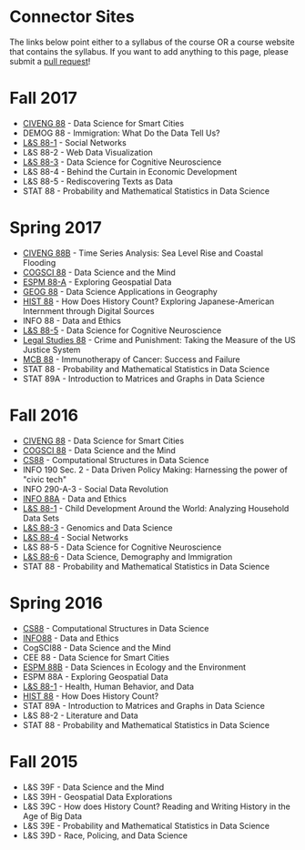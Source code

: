 # Connector Sites

The links below point either to a syllabus of the course OR a course website that contains the syllabus. If you want to add anything to this page, please submit a [pull request](https://github.com/gunjanbaid/connector-sites/pulls)!

# Fall 2017
* [CIVENG 88](http://www.miladmemarzadeh.com/ce88.html) - Data Science for Smart Cities
* DEMOG 88 - Immigration: What Do the Data Tell Us?
* [L&S 88-1](http://dennisfeehan.org/teaching/2017fa_ls88.html) - Social Networks
* L&S 88-2 - Web Data Visualization 
* [L&S 88-3](http://data8.org/cogneuro-connector/Fa17/) - Data Science for Cognitive Neuroscience
* L&S 88-4 - Behind the Curtain in Economic Development
* L&S 88-5 - Rediscovering Texts as Data
* STAT 88 - Probability and Mathematical Statistics in Data Science

# Spring 2017
* [CIVENG 88B](https://gunjanbaid.github.io/connector-sites/assets/CE88B/Sp17Syllabus.pdf) - Time Series Analysis: Sea Level Rise and Coastal Flooding
* [COGSCI 88](https://gunjanbaid.github.io/connector-sites/assets/COGSCI88/Sp17Syllabus.pdf) - Data Science and the Mind
* [ESPM 88-A](https://gunjanbaid.github.io/connector-sites/assets/ESPM88A/Sp17Syllabus.pdf) - Exploring Geospatial Data
* [GEOG 88](https://gunjanbaid.github.io/connector-sites/assets/GEOG88/Sp17Syllabus.pdf) - Data Science Applications in Geography
* [HIST 88](https://gunjanbaid.github.io/connector-sites/assets/HIST88/Sp17Syllabus.pdf) - How Does History Count? Exploring Japanese-American Internment through Digital Sources
* INFO 88 - Data and Ethics
* [L&S 88-5](http://data8.org/connector/Cognitive%20Neuroscience/) - Data Science for Cognitive Neuroscience
* [Legal Studies 88](https://gunjanbaid.github.io/connector-sites/assets/LegalStudies88/Sp17Syllabus.pdf) - Crime and Punishment: Taking the Measure of the US Justice System
* [MCB 88](https://gunjanbaid.github.io/connector-sites/assets/MCB88/Sp17Schedule.pdf) - Immunotherapy of Cancer: Success and Failure
* STAT 88 - Probability and Mathematical Statistics in Data Science
* STAT 89A - Introduction to Matrices and Graphs in Data Science

# Fall 2016
* [CIVENG 88](http://data8.org/smart-cities-connector/) - Data Science for Smart Cities
* [COGSCI 88](http://linguistics.berkeley.edu/~yangxu/syllabus-dsm-f16.pdf) - Data Science and the Mind
* [CS88](http://cs88-website.github.io/) - Computational Structures in Data Science
* INFO 190 Sec. 2 - Data Driven Policy Making: Harnessing the power of "civic tech"
* INFO 290-A-3 - Social Data Revolution
* [INFO 88A](http://data8.org/connector/Data%20and%20Ethics/info88a_syllabus_fall2016.pdf) - Data and Ethics
* [L&S 88-1](http://data8.org/connector/child-development/) - Child Development Around the World: Analyzing Household Data Sets
* [L&S 88-3](http://data8.org/connector/genomics/) - Genomics and Data Science
* [L&S 88-4](http://dennisfeehan.org/teaching/2016fa_ls88.html) - Social Networks
* L&S 88-5 - Data Science for Cognitive Neuroscience
* [L&S 88-6](http://data8.org/connector/demography/) - Data Science, Demography and Immigration
* STAT 88 - Probability and Mathematical Statistics in Data Science


# Spring 2016
* [CS88](http://cs88-website.github.io/) - Computational Structures in Data Science
* [INFO88](http://data8.org/ethics-connector/) - Data and Ethics
* CogSCI88 - Data Science and the Mind
* CEE 88 - Data Science for Smart Cities
* [ESPM 88B](http://data8.org/ecology-connector/) - Data Sciences in Ecology and the Environment
* ESPM 88A - Exploring Geospatial Data
* [L&S 88-1](http://u.demog.berkeley.edu/~redwards/ls88.html) - Health, Human Behavior, and Data
* [HIST 88](http://data8.org/history-connector/) - How Does History Count?
* STAT 89A - Introduction to Matrices and Graphs in Data Science
* L&S 88-2 - Literature and Data
* STAT 88 - Probability and Mathematical Statistics in Data Science

# Fall 2015
* L&S 39F - Data Science and the Mind
* L&S 39H - Geospatial Data Explorations
* L&S 39C - How does History Count? Reading and Writing History in the Age of Big Data
* L&S 39E - Probability and Mathematical Statistics in Data Science
* L&S 39D - Race, Policing, and Data Science